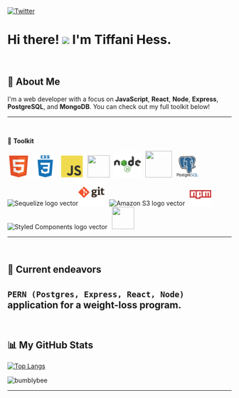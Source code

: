 <a href="https://twitter.com/hess_tiffani" align="left"><img alt="Twitter" src="https://img.shields.io/badge/@hess_tiffani-%231DA1F2.svg?&style=for-the-badge&logo=Twitter&logoColor=white"/></a>

# Hi there! <img src="https://raw.githubusercontent.com/MartinHeinz/MartinHeinz/master/wave.gif" width="30px"> I'm Tiffani Hess.

&nbsp;

## :mega: About Me

I'm a web developer with a focus on **JavaScript**, **React**, **Node**, **Express**, **PostgreSQL**, and **MongoDB**. You can check out my full toolkit below!

---  

&nbsp;

🧰 **Toolkit**

<p align="left"> <img src="https://github.com/devicons/devicon/raw/master/icons/html5/html5-original.svg" alt="HTML" width="50" height="50" style="max-width:100%;margin-right:10px"><img src="https://github.com/devicons/devicon/raw/master/icons/css3/css3-plain-wordmark.svg" alt="CSS" width="50" height="50" style="max-width:100%;margin-right:10px;"><img src="https://github.com/devicons/devicon/raw/master/icons/javascript/javascript-original.svg" alt="JavaScript" width="50" height="50" style="max-width:100%;margin-right:10px;"><img src="https://raw.github.com/devicons/devicon/c7d326b6009e60442abc35fa45706d6f30ee4c8e/icons/react/react-original.svg" width="50" height="50" style="max-width:100%;margin-right:10px;"><img src="https://github.com/devicons/devicon/raw/master/icons/nodejs/nodejs-original-wordmark.svg" alt="NodeJS" width="60" height="60" style="max-width:100%;margin-right:10px;"><img src="https://raw.github.com/devicons/devicon/c7d326b6009e60442abc35fa45706d6f30ee4c8e/icons/express/express-original-wordmark.svg" width="60" height="60" style="max-width:100%;margin-right:10px"><img src="https://github.com/devicons/devicon/raw/master/icons/postgresql/postgresql-original-wordmark.svg" alt="PostgreSQL" width="50" height="50" style="max-width:100%;margin-right:10px;"><img src="https://cdn.worldvectorlogo.com/logos/sequelize.svg" alt="Sequelize logo vector" width="60" height="60" style="max-width:100%;><img src="https://github.com/devicons/devicon/raw/master/icons/mongodb/mongodb-original-wordmark.svg" alt="MongoDB" width="50" height="50" style="max-width:100%;margin-right:10px;"><img src="https://github.com/devicons/devicon/raw/master/icons/git/git-original-wordmark.svg" alt="Git" width="60" height="60" style="max-width:100%;margin-right:10px;"><img src="https://cdn.worldvectorlogo.com/logos/amazon-s3.svg" alt="Amazon S3 logo vector" width="60" height="60" style="max-width:100%;margin-right:10px;"><img src="https://github.com/devicons/devicon/raw/master/icons/npm/npm-original-wordmark.svg" alt="npm" width="50" height="50" style="max-width:100%;margin-right:10px;"><img src="https://cdn.worldvectorlogo.com/logos/styled-components-1.svg" alt="Styled Components logo vector" width="50" height="50" style="max-width:100%;margin-right:10px;"><img src="https://raw.github.com/devicons/devicon/c7d326b6009e60442abc35fa45706d6f30ee4c8e/icons/bootstrap/bootstrap-plain.svg" width="50" height="50" style="max-width:100%;"></p>

---  
&nbsp;
## :rocket: Current endeavors
`PERN (Postgres, Express, React, Node)` application for a weight-loss program.
---  

&nbsp;
## :bar_chart: My GitHub Stats

[![Top Langs](https://github-readme-stats.vercel.app/api/top-langs/?username=bumblybee&show_icons=true&hide=java,html&theme=calm)](https://github.com/anuraghazra/github-readme-stats)

<p align="left"><img align="center" src="https://github-readme-streak-stats.herokuapp.com/?user=bumblybee&theme=calm" alt="bumblybee" /></p>





---

<!--
## Repositories
[![Readme Card](https://github-readme-stats.vercel.app/api/pin/?username=bumblybee&repo=trails)](https://github.com/anuraghazra/github-readme-stats)
-->
